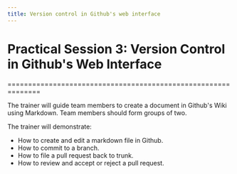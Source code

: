 ```yaml
---
title: Version control in Github's web interface
---
```


# Practical Session 3: Version Control in Github's Web Interface
==============================================================

The trainer will guide team members to create a document in Github's Wiki
using Markdown. Team members should form groups of two.

The trainer will demonstrate:

* How to create and edit a markdown file in Github.
* How to commit to a branch.
* How to file a pull request back to trunk.
* How to review and accept or reject a pull request.
